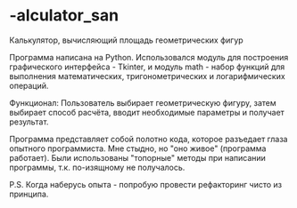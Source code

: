 # -alculator_san
Калькулятор, вычисляющий площадь геометрических фигур

Программа написана на Python. 
Использовался модуль для построения графического интерфейса - Tkinter, и модуль math - набор функций для выполнения математических, тригонометрических и логарифмических операций.

Функционал: Пользователь выбирает геометрическую фигуру, затем выбирает способ расчёта, вводит необходимые параметры и получает результат.

Программа представляет собой полотно кода, которое разъедает глаза опытного программиста.
Мне стыдно, но "оно живое" (программа работает). Были использованы "топорные" методы при написании программы, т.к. по-изящному не получалось.

P.S. Когда наберусь опыта - попробую провести рефакторинг чисто из принципа.
